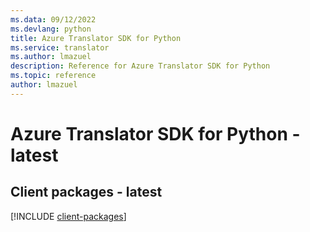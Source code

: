 ```yaml
---
ms.data: 09/12/2022
ms.devlang: python
title: Azure Translator SDK for Python
ms.service: translator
ms.author: lmazuel
description: Reference for Azure Translator SDK for Python
ms.topic: reference
author: lmazuel
---
```

# Azure Translator SDK for Python - latest

## Client packages - latest
[!INCLUDE [client-packages](translator-client-index.md)]